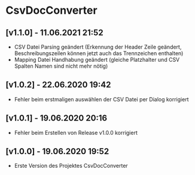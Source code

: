 # CsvDocConverter

## [v1.1.0] - 11.06.2021 21:52

- CSV Datei Parsing geändert (Erkennung der Header Zeile geändert, Beschreibungszeilen können jetzt auch das Trennzeichen enthalten)
- Mapping Datei Handhabung geändert (gleiche Platzhalter und CSV Spalten Namen sind nicht mehr nötig)

## [v1.0.2] - 22.06.2020 19:42

- Fehler beim erstmaligen auswählen der CSV Datei per Dialog korrigiert

## [v1.0.1] - 19.06.2020 20:16

- Fehler beim Erstellen von Release v1.0.0 korrigiert

## [v1.0.0] - 19.06.2020 19:52

- Erste Version des Projektes CsvDocConverter